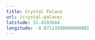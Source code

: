 ```yaml
---
title: Crystal Palace
url: /crystal-palace/
latitude: 51.4193664
longitude: -0.07113280000000001
---
```

